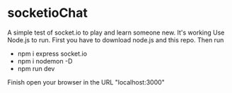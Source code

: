 # socketioChat
A simple test of socket.io to play and learn someone new. It's working
Use Node.js to run.
First you have to download node.js and this repo. 
Then run 
- npm i express socket.io
- npm i nodemon -D
- npm run dev

Finish open your browser in the URL "localhost:3000"
